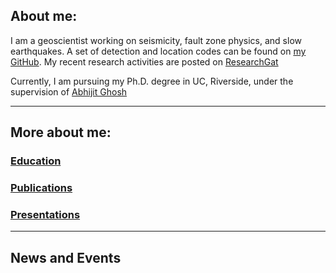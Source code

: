 ## About me:

I am a geoscientist working on seismicity, fault zone physics, and slow earthquakes. A set of detection and location codes can be found on [my GitHub](https://github.com/YijianZhou). My recent research activities are posted on [ResearchGat](https://www.researchgate.net/profile/Yijian-Zhou-3)

Currently, I am pursuing my Ph.D. degree in UC, Riverside, under the supervision of [Abhijit Ghosh](http://faculty.ucr.edu/~aghosh/)

* * *
## More about me:

### [Education](./education.html) <br>
### [Publications](./publications.html) <br>
### [Presentations](./presentations.html) <br>

* * *
## News and Events

